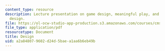 ```yaml
---
content_type: resource
description: Lecture presentation on game design, meaningful play, and iterative game
  design.
file: https://ol-ocw-studio-app-production.s3.amazonaws.com/courses/cms-608-game-design-spring-2008/a2a848079602d24d5baea1aa6b6eb49b_MITCMS_608s08_lec02.pdf
file_type: application/pdf
resourcetype: Document
title: Design
uid: a2a84807-9602-d24d-5bae-a1aa6b6eb49b
---
```

